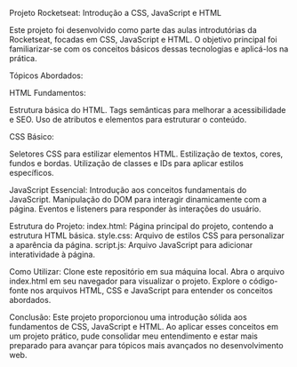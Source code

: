 Projeto Rocketseat: Introdução a CSS, JavaScript e HTML

Este projeto foi desenvolvido como parte das aulas introdutórias da Rocketseat, focadas em CSS, JavaScript e HTML. O objetivo principal foi familiarizar-se com os conceitos básicos dessas tecnologias e aplicá-los na prática.

Tópicos Abordados:

HTML Fundamentos:

Estrutura básica do HTML.
Tags semânticas para melhorar a acessibilidade e SEO.
Uso de atributos e elementos para estruturar o conteúdo.

CSS Básico:

Seletores CSS para estilizar elementos HTML.
Estilização de textos, cores, fundos e bordas.
Utilização de classes e IDs para aplicar estilos específicos.

JavaScript Essencial:
Introdução aos conceitos fundamentais do JavaScript.
Manipulação do DOM para interagir dinamicamente com a página.
Eventos e listeners para responder às interações do usuário.

Estrutura do Projeto:
index.html: Página principal do projeto, contendo a estrutura HTML básica.
style.css: Arquivo de estilos CSS para personalizar a aparência da página.
script.js: Arquivo JavaScript para adicionar interatividade à página.

Como Utilizar:
Clone este repositório em sua máquina local.
Abra o arquivo index.html em seu navegador para visualizar o projeto.
Explore o código-fonte nos arquivos HTML, CSS e JavaScript para entender os conceitos abordados.

Conclusão:
Este projeto proporcionou uma introdução sólida aos fundamentos de CSS, JavaScript e HTML. Ao aplicar esses conceitos em um projeto prático, pude consolidar meu entendimento e estar mais preparado para avançar para tópicos mais avançados no desenvolvimento web.
